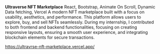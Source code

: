 **Ultraverse NFT Marketplace**
React, Bootstrap, Animate On Scroll, Dynamic Data fetching, Vercel
A modern NFT marketplace built with a focus on usability, aesthetics, and performance. This platform allows users to explore, buy, and sell NFTs seamlessly. During my internship, I contributed to both frontend and backend functionalities, focusing on creating responsive layouts, ensuring a smooth user experience, and integrating blockchain elements for secure transactions.

https://ultravrse-nft-marketplace.vercel.app/
